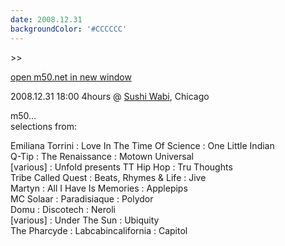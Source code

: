 ```yaml
---
date: 2008.12.31
backgroundColor: '#CCCCCC'
---
```


\>>

[open m50.net in new window](http://m50.net/)  

2008.12.31 18:00 4hours @ [Sushi Wabi](http://www.sushiwabi.com/), Chicago  

m50...  
selections from:  

Emiliana Torrini : Love In The Time Of Science : One Little Indian  
Q-Tip : The Renaissance : Motown Universal  
\[various\] : Unfold presents TT Hip Hop : Tru Thoughts  
Tribe Called Quest : Beats, Rhymes & Life : Jive  
Martyn : All I Have Is Memories : Applepips  
MC Solaar : Paradisiaque : Polydor  
Domu : Discotech : Neroli  
\[various\] : Under The Sun : Ubiquity  
The Pharcyde : Labcabincalifornia : Capitol